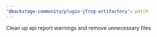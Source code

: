 ```yaml
---
'@backstage-community/plugin-jfrog-artifactory': patch
---
```


Clean up api report warnings and remove unnecessary files
